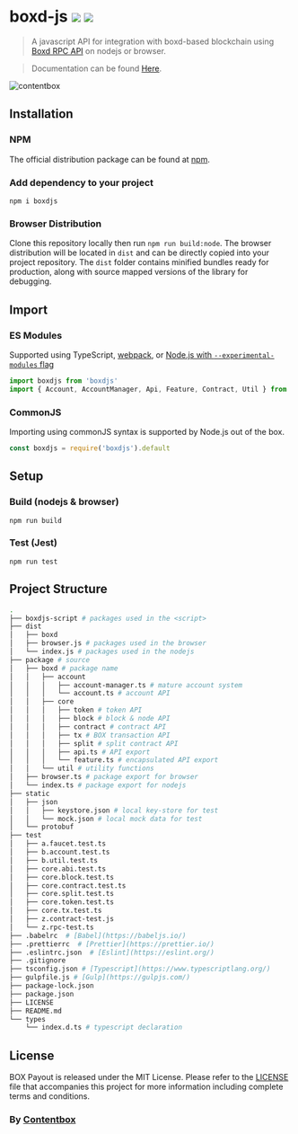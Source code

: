 # boxd-js ![](https://img.shields.io/github/issues/BOXFoundation/box-js) ![](https://travis-ci.com/BOXFoundation/boxd.svg?branch=master)

> A javascript API for integration with boxd-based blockchain using [Boxd RPC API](https://github.com/BOXFoundation/boxd) on nodejs or browser.

> Documentation can be found [Here](https://github.com/BOXFoundation/box-js/wiki).

![contentbox](https://contentbox.one/img/home-background.png)

## Installation

### NPM

The official distribution package can be found at [npm](https://www.npmjs.com/package/boxdjs).

### Add dependency to your project

```
npm i boxdjs
```

### Browser Distribution

Clone this repository locally then run `npm run build:node`. The browser distribution will be located in `dist` and can be directly copied into your project repository. The `dist` folder contains minified bundles ready for production, along with source mapped versions of the library for debugging.

## Import

### ES Modules

Supported using TypeScript, [webpack](https://webpack.js.org/api/module-methods), or [Node.js with `--experimental-modules` flag](https://nodejs.org/api/esm.html)

```js
import boxdjs from 'boxdjs'
import { Account, AccountManager, Api, Feature, Contract, Util } from 'boxdjs'
```

### CommonJS

Importing using commonJS syntax is supported by Node.js out of the box.

```js
const boxdjs = require('boxdjs').default
```

## Setup

### Build (nodejs & browser)

```
npm run build
```

### Test (Jest)

```
npm run test
```

## Project Structure

```bash
.
├── boxdjs-script # packages used in the <script>
├── dist
│   ├── boxd
│   ├── browser.js # packages used in the browser
│   └── index.js # packages used in the nodejs
├── package # source
│   ├── boxd # package name
│   │   ├── account
│   │   │   ├── account-manager.ts # mature account system
│   │   │   └── account.ts # account API
│   │   ├── core
│   │   │   ├── token # token API
│   │   │   ├── block # block & node API
│   │   │   ├── contract # contract API
│   │   │   ├── tx # BOX transaction API
│   │   │   ├── split # split contract API
│   │   │   ├── api.ts # API export
│   │   │   └── feature.ts # encapsulated API export
│   │   └── util # utility functions
│   ├── browser.ts # package export for browser
│   └── index.ts # package export for nodejs
├── static
│   ├── json
│   │   ├── keystore.json # local key-store for test
│   │   └── mock.json # local mock data for test
│   └── protobuf
├── test
│   ├── a.faucet.test.ts
│   ├── b.account.test.ts
│   ├── b.util.test.ts
│   ├── core.abi.test.ts
│   ├── core.block.test.ts
│   ├── core.contract.test.ts
│   ├── core.split.test.ts
│   ├── core.token.test.ts
│   ├── core.tx.test.ts
│   ├── z.contract-test.js
│   └── z.rpc-test.ts
├── .babelrc  # [Babel](https://babeljs.io/)
├── .prettierrc  # [Prettier](https://prettier.io/)
├── .eslintrc.json  # [Eslint](https://eslint.org/)
├── .gitignore
├── tsconfig.json # [Typescript](https://www.typescriptlang.org/)
├── gulpfile.js # [Gulp](https://gulpjs.com/)
├── package-lock.json
├── package.json
├── LICENSE
├── README.md
└── types
    └── index.d.ts # typescript declaration
```

## License

BOX Payout is released under the MIT License. Please refer to the [LICENSE](./LICENSE) file that accompanies this project for more information including complete terms and conditions.

### **By [Contentbox](https://contentbox.one/)**
